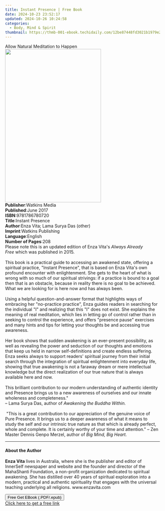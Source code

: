 ```yaml
---
title: Instant Presence | Free Book
date: 2024-10-23 23:52:17
updated: 2024-10-26 10:24:58
categories:
  - Body, Mind & Spirit
thumbnail: https://thmb-001-ebook.techidaily.com/12be87448fd3021b1979e230526138cbfded0cf7c5c7cbccfd037bef04d75039.jpg
---
```

<main id="book-container">
  <div class="flex flex-col">
    <div class="book-brief flex-1 py-6 px-4 sm:p-6 md:py-10 md:px-8">
      <!-- brief-->
      <div class="book-brief-main">Allow Natural Meditation to Happen</div>
    </div>
    <div
      class="book-meta-info flex-1 grid gap-4 col-start-1 col-end-3 row-start-1 sm:mb-6 sm:grid-cols-4 lg:gap-6 lg:col-start-2 lg:row-end-6 lg:row-span-6 lg:mb-0"
    >
      <div
        class="book-meta-info-left place-content-center mt-4 p-4 text-sm leading-6 col-start-2 col-span-2 dark:text-slate-400"
      >
        <img
          class="w-full h-500 object-cover rounded-lg sm:h-255 sm:col-span-2 lg:col-span-full"
          src="https://img-001-ebook.techidaily.com/c866a12ad55a4e6dd6032437ed97cfa21114894a55838040cecd63187a7bca0f.jpg"
          alt=""
          width="312"
          height="500"
        />
      </div>
      <div
        class="book-meta-info-right mt-2 col-start-1 row-start-2 col-span-3 self-center"
      >
        <!-- meta data  -->
        <div class="flex flex-col px-4 md:px-8">
          <div class="flex-1">
            <strong>Publisher</strong>:<span class="px-2">Watkins Media</span>
          </div>
          <div class="flex-1">
            <strong>Published</strong>:<span class="px-2">June 2017</span>
          </div>
          <div class="flex-1">
            <strong>ISBN</strong>:<span class="px-2">9781786780720</span>
          </div>
          <div class="flex-1">
            <strong>Title</strong>:<span class="px-2">Instant Presence</span>
          </div>
          <div class="flex-1">
            <strong>Author</strong>:<span class="px-2"
              >Enza Vita; Lama Surya Das (other)</span
            >
          </div>
          <div class="flex-1">
            <strong>Imprint</strong>:<span class="px-2"
              >Watkins Publishing</span
            >
          </div>
          <div class="flex-1">
            <strong>Language</strong>:<span class="px-2">English</span>
          </div>
          <div class="flex-1">
            <strong>Number of Pages</strong>:<span class="px-2">208</span>
          </div>
        </div>
      </div>
    </div>
    <div class="book-description flex-1 py-6 px-4 sm:p-6 md:py-10 md:px-8">
      <div class="book-description-main">
        <div accordion-content="" id="description">
          Please note this is an updated edition of Enza Vita's&nbsp;<i
            >Always Already Free</i
          >&nbsp;which was published in 2015.<br /><br />This book is a
          practical guide to accessing an awakened state, offering a spiritual
          practice, "Instant Presence", that is based on Enza Vita's own
          profound encounter with enlightenment. She gets to the heart of what
          is wrong with so much of our spiritual strivings: if a practice is
          bound to a goal then that is an obstacle, because in reality there is
          no goal to be achieved. What we are looking for is here now and has
          always been.<br /><br />Using a helpful question-and-answer format
          that highlights ways of embracing her "no-practice practice", Enza
          guides readers in searching for the individual "I" and realizing that
          this "I" does not exist. She explains the meaning of real meditation,
          which lies in letting go of control rather than in seeking to control
          the experience, and offers "presence pause" exercises and many hints
          and tips for letting your thoughts be and accessing true awareness.<br /><br />Her
          book shows that sudden awakening is an ever-present possibility, as
          well as revealing the power and seduction of our thoughts and emotions
          that keep us held in narrow self-definitions and create endless
          suffering. Enza seeks always to support readers' spiritual journey
          from their initial search through the integration of spiritual
          enlightenment into everyday life, showing that true awakening is not a
          faraway dream or mere intellectual knowledge but the direct
          realization of our true nature that is always available here and
          now.<br /><br />This brilliant contribution to our modern
          understanding of authentic identity and Presence brings us to a new
          awareness of ourselves and our innate wholeness and completeness."<br />–
          Lama Surya Das, author of&nbsp;<i>Awakening the Buddha Within.</i
          ><br /><i>&nbsp;</i><br />&nbsp;"This is a great contribution to our
          appreciation of the genuine voice of Pure Presence. It brings us to a
          deeper awareness of what it means to study the self and our intrinsic
          true nature as that which is already perfect, whole and complete. It
          is certainly worthy of your time and attention." – Zen Master Dennis
          Genpo Merzel, author of&nbsp;<i>Big Mind, Big Heart.</i>
        </div>
        <div class="accordion-fader"></div>
      </div>
    </div>
    <div class="book-excerpts flex-1 py-6 px-4 sm:p-6 md:py-10 md:px-8">
      <!-- excerpts-->
      <div class="book-excerpts-main">
        <hr />
        <h4 class="placeholder placeholder-heading">
          <span>About the Author</span>
        </h4>
        <p>
          <b>Enza Vita&nbsp;</b>lives in Australia, where she is the publisher
          and editor of InnerSelf newspaper and website and the founder and
          director of the MahaShanti Foundation, a non-profit organization
          dedicated to spiritual awakening. She has distilled over 40 years of
          spiritual exploration into a modern, practical and authentic
          spirituality that engages with the universal teaching underlying all
          religions. www.enzavita.com
        </p>
      </div>
    </div>
    <div
      class="book-about-author flex-1 py-6 px-4 sm:p-6 md:py-10 md:px-8"
    ></div>
    <div class="book-free-get flex-1 py-6 px-4 sm:p-6 md:py-10 md:px-8">
      <button
        id="btn-free-get"
        class="bg-blue-500 hover:bg-blue-700 text-white font-bold py-2 px-4 rounded"
      >
        Free Get EBook (.PDF/.epub)
      </button>
      <div id="countdown-display" class="px-2 text-lg mt-2"></div>
      <a
        id="free-link"
        class="hidden bg-blue-500 hover:bg-blue-700 text-white font-bold py-2 px-4 rounded"
        href="https://www.ebooks.com/en-us/book/95564747/instant-presence/enza-vita/"
        target="_blank"
        >Click here to get a free link</a
      >
    </div>
    <script>
      let countdownTime = 0;
      let countdownInterval = null;
      document
        .getElementById('btn-free-get')
        .addEventListener('click', startCountdown);
      function startCountdown() {
        countdownTime = new Date().getTime() + 60000 * 3;
        countdownInterval = setInterval(updateCountdown, 1000);
        document.getElementById('btn-free-get').disabled = true;
        document
          .getElementById('btn-free-get')
          .classList.add('bg-gray-500', 'cursor-not-allowed');
      }
      function updateCountdown() {
        let currentTime = new Date().getTime();
        let timeLeft = countdownTime - currentTime;
        let secondsLeft = Math.floor(timeLeft / 1000);
        document.getElementById('countdown-display').innerHTML =
          `Remaining time: ${secondsLeft} seconds.`;
        if (secondsLeft <= 0) {
          clearInterval(countdownInterval);
          document.getElementById('btn-free-get').classList.add('hidden');
          document.getElementById('free-link').classList.remove('hidden');
          document.getElementById('countdown-display').innerHTML = '';
        }
      }
    </script>
  </div>
</main>
